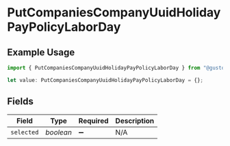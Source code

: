 # PutCompaniesCompanyUuidHolidayPayPolicyLaborDay

## Example Usage

```typescript
import { PutCompaniesCompanyUuidHolidayPayPolicyLaborDay } from "@gusto/embedded-api/models/operations/putcompaniescompanyuuidholidaypaypolicy.js";

let value: PutCompaniesCompanyUuidHolidayPayPolicyLaborDay = {};
```

## Fields

| Field              | Type               | Required           | Description        |
| ------------------ | ------------------ | ------------------ | ------------------ |
| `selected`         | *boolean*          | :heavy_minus_sign: | N/A                |